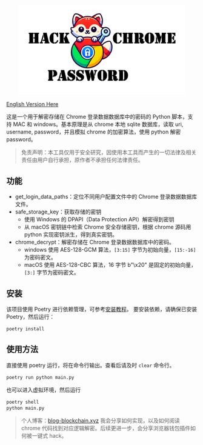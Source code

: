 <div align="center">
<img src="logo.png" alt="hack-browser-data logo" width="440px" />
</div>
<p align="left">
  <a href="./README_en.md">English Version Here</a> 
</p>

这是一个用于解密存储在 Chrome 登录数据数据库中的密码的 Python 脚本，支持 MAC 和 windows。基本原理是从 chrome 本地 sqlite 数据库，读取 uri, username, password，并且模拟 chrome 的加密算法，使用 python 解密 password。

> 免责声明：本工具仅用于安全研究，因使用本工具而产生的一切法律及相关责任由用户自行承担，原作者不承担任何法律责任。

## 功能

- get_login_data_paths：定位不同用户配置文件中的 Chrome 登录数据数据库文件。
- safe_storage_key：获取存储的密钥
  - 使用 Windows 的 DPAPI（Data Protection API）解密得到密钥
  - 从 macOS 密钥链中检索 Chrome 安全存储密钥，根据 chrome 源码用 python 实现密钥派生，得到真实密钥。
- chrome_decrypt：解密存储在 Chrome 登录数据数据库中的密码。
  - windows 使用 AES-128-GCM 算法，`[3:15]` 字节为初始向量，`[15:-16]` 为密码密文。
  - macOS 使用 AES-128-CBC 算法，16 字节 b"\x20" 是固定的初始向量，`[3:]` 字节为密码密文。

## 安装

该项目使用 Poetry 进行依赖管理，可参考[安装教程](https://python-poetry.org/docs/)。
要安装依赖，请确保已安装 Poetry，然后运行：

```bash
poetry install
```

## 使用方法

直接使用 poetry 运行，将在命令行输出。查看后请及时 `clear` 命令行。

```bash
poetry run python main.py
```

也可以进入虚拟环境，然后运行

```bash
poetry shell
python main.py
```

> 个人博客：[blog-blockchain.xyz](https://blog-blockchain.xyz/)
> 我会分享如何实现，以及如何阅读 chrome 代码找到对应逻辑解密。后续更进一步，会分享浏览器钱包插件如何被一键式 hack。
